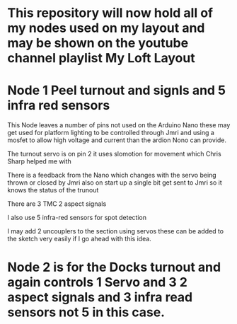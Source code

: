 # This repository will now hold all of my nodes used on my layout and may be shown on the youtube channel playlist My Loft Layout


# Node 1 Peel turnout and signls and 5 infra red sensors

This Node leaves a number of pins not used on the Arduino Nano these may get used for platform lighting to be controlled through Jmri
and using a mosfet to allow high voltage and current than the ardion Nono can provide.

The turnout servo is on pin 2 it uses slomotion for movement which Chris Sharp helped me with

There is a feedback from the Nano which changes with the servo being thrown or closed by Jmri also on start up a single bit get sent to Jmri so it 
knows the status of the trunout 

There are 3 TMC 2 aspect signals 

I also use 5 infra-red sensors for spot detection

I may add 2 uncouplers to the section using servos these can be added to the sketch very easily if I go ahead with this idea.

# Node 2 is for the Docks turnout and again controls 1 Servo and 3 2 aspect signals and 3 infra read sensors not 5 in this case.
